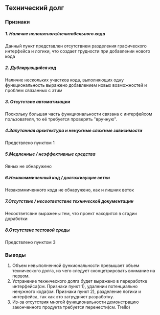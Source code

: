## Технический долг
### Признаки
##### 1. Наличие непонятного/нечитабельного кода
Данный пункт представлен отсутствием разделения графического интерфейса и логики, что создает трудности при добавлении нового кода
##### 2. Дублирующийся код
Наличие нескольких участков кода, выполняющих одну функциональность выражено добавлением новых возможностей и проблем связанных с этим
##### 3. Отсутствие автоматизации
Поскольку большая часть функциональности связана с интерфейсом пользователя, то её требуется проверять "вручную".
##### 4.Запутанная архитектура и ненужные сложные зависимости
Предствлено пунктом 1
##### 5.Медленные / неэффективные средства
Явных не обнаружено
##### 6.Незакоммиченный код / долгоживущие ветки
Незакоммиченного кода не обнаружено, как и лишних веток
##### 7.Отсутствие / несоответствие технической документации
Несоответсвие выражены тем, что проект находится в стадии доработки
##### 8.Отсутствие тестовой среды
Предствлено пунктом 3

### Выводы
1. Объем невыполненной функиональности превышает объем технического долга, из чего следует сконцетрировать внимание на первом.
2. Устранение технического долга будет выражено в переработке интерфейса(см. Признаки пункт 1), удалении потенциально ненужного кода(см. Признаки пункт 2), разделение логики и интерфейса, так как это затрудняет разработку.
3. Из-за отсутствия многой функциональности демонстрацию законченного продукта требуется перенести(см. Trello)
